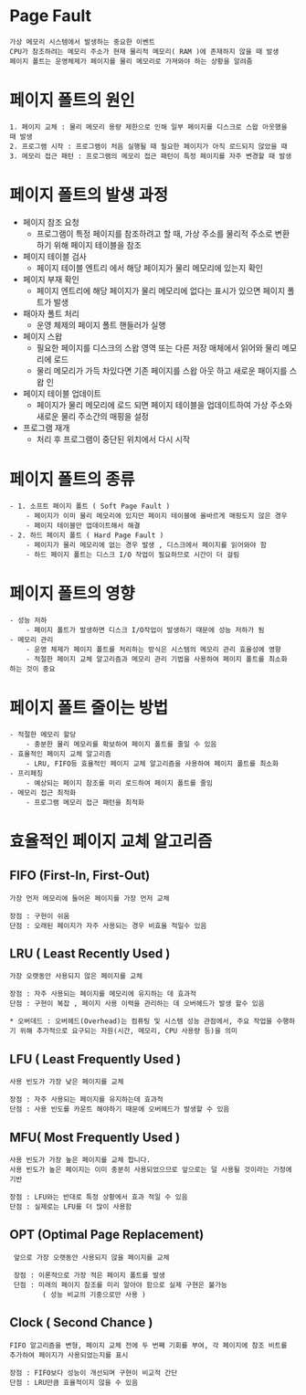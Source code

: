 # Page Fault
    가상 메모리 시스템에서 발생하는 중요한 이벤트
    CPU가 참조하려는 메모리 주소가 현재 물리적 메모리( RAM )에 존재하지 않을 때 발생
    페이지 폴트는 운영체제가 페이지를 물리 메모리로 가져와야 하는 상황을 알려줌

# 페이지 폴트의 원인
    1. 페이지 교체 : 물리 메모리 용량 제한으로 인해 일부 페이지를 디스크로 스왑 아웃했을 때 발생
    2. 프로그램 시작 : 프로그램이 처음 실행될 때 필요한 페이지가 아직 로드되지 않았을 때
    3. 메모리 접근 패턴 : 프로그램의 메모리 접근 패턴이 특정 페이지를 자주 변경할 때 발생

# 페이지 폴트의 발생 과정
- 페이지 참조 요청
   -  프로그램이 특정 페이지를 참조하려고 할 때, 가상 주소를 물리적 주소로 변환 하기 위해 페이지 테이블을 참조
- 페이지 테이블 검사
    - 페이지 테이블 엔트리 에서 해당 페이지가 물리 메모리에 있는지 확인
- 페이지 부재 확인
    - 페이지 엔트리에 해당 페이지가 물리 메모리에 없다는 표시가 있으면 페이지 폴트가 발생
- 패아자 폴트 처리
    - 운영 체제의 페이지 폴트 핸들러가 실행
- 페이지 스왑
    - 필요한 페이지를 디스크의 스왑 영역 또는 다른 저장 매체에서 읽어와 물리 메모리에 로드
    - 물리 메모리가 가득 차있다면 기존 페이지를 스왑 아웃 하고 새로운 패이지를 스왑 인
- 페이지 테이블 업데이트
    - 페이지가 물리 메모리에 로드 되면 페이지 테이블을 업데이트하여 가상 주소와 새로운 물리 주소간의 매핑을 설정
- 프로그램 재개
    - 처리 후 프로그램이 중단된 위치에서 다시 시작

# 페이지 폴트의 종류
    - 1. 소프트 페이지 폴트 ( Soft Page Fault )
        - 페이지가 이미 물리 메모리에 있지만 페이지 테이블에 올바르게 매핑도지 않은 경우
        - 페이지 테이블만 업데이트해서 해결
    - 2. 하드 페이지 폴트 ( Hard Page Fault )
        - 페이지가 물리 메모리에 없는 경우 발생 , 디스크에서 페이지를 읽어와야 함
        - 하드 페이지 폴트는 디스크 I/O 작업이 필요하므로 시간이 더 걸림

# 페이지 폴트의 영향
    - 성능 저하
        - 페이지 폴트가 발생하면 디스크 I/O작업이 발생하기 때문에 성능 저하가 됨
    - 메모리 관리
        - 운영 체제가 페이지 폴트를 처리하는 방식은 시스템의 메모리 관리 효율성에 영향
        - 적절한 페이지 교체 알고리즘과 메모리 관리 기법을 사용하여 페이지 폴트를 최소화 하는 것이 중요

# 페이지 폴트 줄이는 방법
    - 적절한 메모리 할당
        - 충분한 물리 메모리를 확보하여 페이지 폴트를 줄일 수 있음
    - 효율적인 페이지 교체 알고리즘
        - LRU, FIFO등 효율적인 페이지 교체 알고리즘을 사용하여 페이지 폴트를 최소화
    - 프리페칭
        - 예상되는 페이지 참조를 미리 로드하여 페이지 폴트를 줄임
    - 메모리 접근 최적화
        - 프로그램 메모리 접근 패턴을 최적화

# 효율적인 페이지 교체 알고리즘
## FIFO (First-In, First-Out)
    가장 먼저 메모리에 들어온 페이지를 가장 먼저 교체

    장점 : 구현이 쉬움
    단점 : 오래된 페이지가 자주 사용되는 경우 비효율 적일수 있음
## LRU ( Least Recently Used )
    가장 오랫동안 사용되지 않은 페이지를 교체

    장점 : 자주 사용되는 페이지를 메모리에 유지하는 데 효과적
    단점 : 구현이 복잡 , 페이지 사용 이력을 관리하는 데 오버헤드가 발생 할수 있음

    * 오버데드 : 오버헤드(Overhead)는 컴퓨팅 및 시스템 성능 관점에서, 주요 작업을 수행하기 위해 추가적으로 요구되는 자원(시간, 메모리, CPU 사용량 등)을 의미

## LFU ( Least Frequently Used )
    사용 빈도가 가장 낮은 페이지를 교체

    장점 : 자주 사용되는 페이지를 유지하는데 효과적
    단점 : 사용 빈도를 카운트 해야하기 때문에 오버헤드가 발생할 수 있음

## MFU( Most Frequently Used )
    사용 빈도가 가장 높은 페이지를 교체 합니다.
    사용 빈도가 높은 페이지는 이미 충분히 사용되었으므로 앞으로는 덜 사용될 것이라는 가정에 기반

    장점 : LFU와는 반대로 특정 상황에서 효과 적일 수 있음
    단점 : 실제로는 LFU를 더 많이 사용함

## OPT (Optimal Page Replacement)
     앞으로 가장 오랫동안 사용되지 않을 페이지를 교체

     장점 : 이론적으로 가장 적은 페이지 폴트를 발생
     단점 : 미래의 페이지 참조를 미리 알아야 함으로 실제 구현은 불가능
            ( 성능 비교의 기중으로만 사용 )

## Clock ( Second Chance )
    FIFO 알고리즘을 변형, 페이지 교체 전에 두 번째 기회를 부여, 각 페이지에 참조 비트를 추가하여 페이지가 사용되었는지를 표시

    장점 : FIFO보다 성능이 개선되며 구현이 비교적 간단
    단점 : LRU만큼 효율적이지 않을 수 있음

